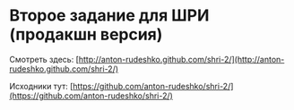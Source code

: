 # Второе задание для ШРИ (продакшн версия)

Смотреть здесь: [http://anton-rudeshko.github.com/shri-2/](http://anton-rudeshko.github.com/shri-2/)

Исходники тут: [https://github.com/anton-rudeshko/shri-2/](https://github.com/anton-rudeshko/shri-2/)
